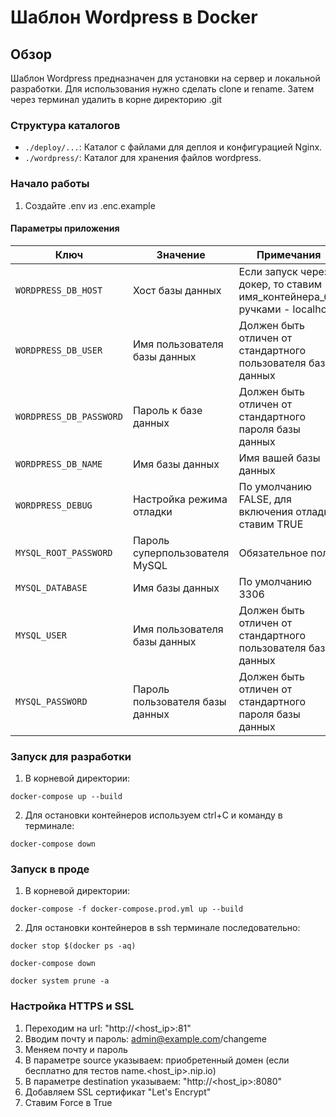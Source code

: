 # Шаблон Wordpress в Docker

## Обзор

Шаблон Wordpress предназначен для установки на сервер и локальной разработки. Для использования нужно сделать clone и
rename. Затем через терминал удалить в корне директорию .git

### Структура каталогов

- `./deploy/...`: Каталог с файлами для деплоя и конфигурацией Nginx.
- `./wordpress/`: Каталог для хранения файлов wordpress.

### Начало работы

1. Создайте .env из .enc.example

#### Параметры приложения

| Ключ                    | Значение                        | Примечания                                                                |
|-------------------------|---------------------------------|---------------------------------------------------------------------------|
| `WORDPRESS_DB_HOST`     | Хост базы данных                | Если запуск через докер, то ставим имя_контейнера_бд, ручками - localhost |
| `WORDPRESS_DB_USER`     | Имя пользователя базы данных    | Должен быть отличен от стандартного пользователя базы данных              |
| `WORDPRESS_DB_PASSWORD` | Пароль к базе данных            | Должен быть отличен от стандартного пароля базы данных                    |
| `WORDPRESS_DB_NAME`     | Имя базы данных                 | Имя вашей базы данных                                                     |
| `WORDPRESS_DEBUG`       | Настройка режима отладки        | По умолчанию FALSE, для включения отладки ставим TRUE                     |
| `MYSQL_ROOT_PASSWORD`   | Пароль суперпользователя MySQL  | Обязательное поле                                                         |
| `MYSQL_DATABASE`        | Имя базы данных                 | По умолчанию 3306                                                         |
| `MYSQL_USER`            | Имя пользователя базы данных    | Должен быть отличен от стандартного пользователя базы данных              |
| `MYSQL_PASSWORD`        | Пароль пользователя базы данных | Должен быть отличен от стандартного пароля базы данных                    |

### Запуск для разработки

1. В корневой директории:

```shell
docker-compose up --build
```

2. Для остановки контейнеров используем ctrl+C и команду в терминале:

```shell
docker-compose down
```

### Запуск в проде

1. В корневой директории:

```shell
docker-compose -f docker-compose.prod.yml up --build
```

2. Для остановки контейнеров в ssh терминале последовательно:

```shell
docker stop $(docker ps -aq)
```

```shell
docker-compose down
```

```shell
docker system prune -a
```

### Настройка HTTPS и SSL

1. Переходим на url: "http://<host_ip>:81"
2. Вводим почту и пароль: admin@example.com/changeme
3. Меняем почту и пароль
4. В параметре source указываем: приобретенный домен (если бесплатно для тестов name.<host_ip>.nip.io)
5. В параметре destination указываем: "http://<host_ip>:8080"
6. Добавляем SSL сертификат "Let's Encrypt"
7. Ставим Force в True